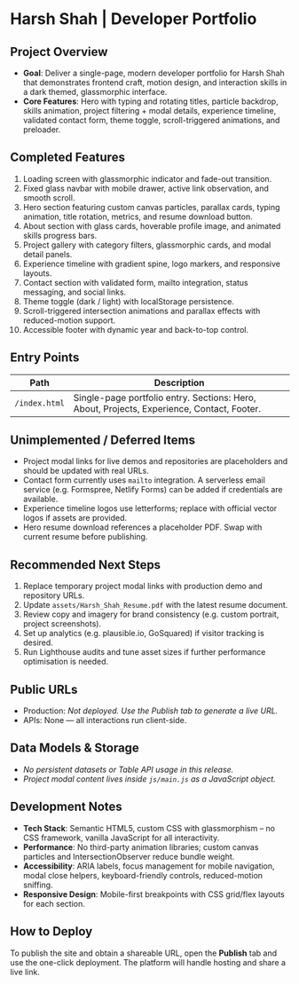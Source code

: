 # Harsh Shah | Developer Portfolio

## Project Overview
- **Goal**: Deliver a single-page, modern developer portfolio for Harsh Shah that demonstrates frontend craft, motion design, and interaction skills in a dark themed, glassmorphic interface.
- **Core Features**: Hero with typing and rotating titles, particle backdrop, skills animation, project filtering + modal details, experience timeline, validated contact form, theme toggle, scroll-triggered animations, and preloader.

## Completed Features
1. Loading screen with glassmorphic indicator and fade-out transition.
2. Fixed glass navbar with mobile drawer, active link observation, and smooth scroll.
3. Hero section featuring custom canvas particles, parallax cards, typing animation, title rotation, metrics, and resume download button.
4. About section with glass cards, hoverable profile image, and animated skills progress bars.
5. Project gallery with category filters, glassmorphic cards, and modal detail panels.
6. Experience timeline with gradient spine, logo markers, and responsive layouts.
7. Contact section with validated form, mailto integration, status messaging, and social links.
8. Theme toggle (dark / light) with localStorage persistence.
9. Scroll-triggered intersection animations and parallax effects with reduced-motion support.
10. Accessible footer with dynamic year and back-to-top control.

## Entry Points
| Path | Description |
|---|---|
| `/index.html` | Single-page portfolio entry. Sections: Hero, About, Projects, Experience, Contact, Footer. |

## Unimplemented / Deferred Items
- Project modal links for live demos and repositories are placeholders and should be updated with real URLs.
- Contact form currently uses `mailto` integration. A serverless email service (e.g. Formspree, Netlify Forms) can be added if credentials are available.
- Experience timeline logos use letterforms; replace with official vector logos if assets are provided.
- Hero resume download references a placeholder PDF. Swap with current resume before publishing.

## Recommended Next Steps
1. Replace temporary project modal links with production demo and repository URLs.
2. Update `assets/Harsh_Shah_Resume.pdf` with the latest resume document.
3. Review copy and imagery for brand consistency (e.g. custom portrait, project screenshots).
4. Set up analytics (e.g. plausible.io, GoSquared) if visitor tracking is desired.
5. Run Lighthouse audits and tune asset sizes if further performance optimisation is needed.

## Public URLs
- Production: _Not deployed. Use the Publish tab to generate a live URL._
- APIs: None — all interactions run client-side.

## Data Models & Storage
- _No persistent datasets or Table API usage in this release._
- _Project modal content lives inside `js/main.js` as a JavaScript object._

## Development Notes
- **Tech Stack**: Semantic HTML5, custom CSS with glassmorphism – no CSS framework, vanilla JavaScript for all interactivity.
- **Performance**: No third-party animation libraries; custom canvas particles and IntersectionObserver reduce bundle weight.
- **Accessibility**: ARIA labels, focus management for mobile navigation, modal close helpers, keyboard-friendly controls, reduced-motion sniffing.
- **Responsive Design**: Mobile-first breakpoints with CSS grid/flex layouts for each section.

## How to Deploy
To publish the site and obtain a shareable URL, open the **Publish** tab and use the one-click deployment. The platform will handle hosting and share a live link.
